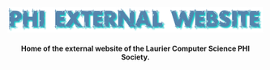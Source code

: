 <div align="center">

<img src="./assets/external.png">

#### Home of the external website of the Laurier Computer Science PHI Society.

</div>